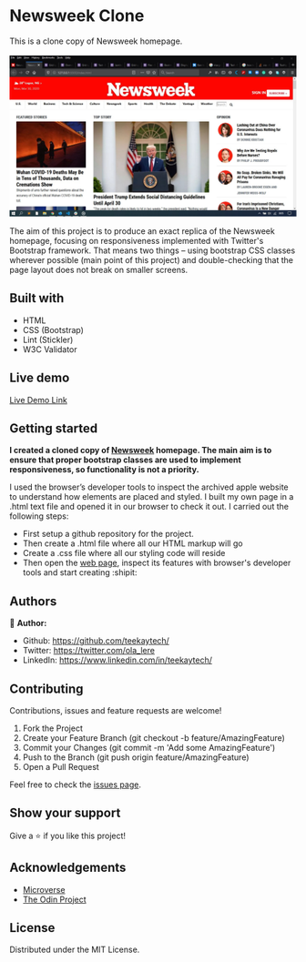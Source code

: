 # Newsweek Clone

This is a clone copy of Newsweek homepage.
<br><br><img src="assets/img/screen-one.jpg"><br>

The aim of this project is to produce an exact replica of the Newsweek homepage, focusing on responsiveness implemented with Twitter's Bootstrap framework. That means two things – using bootstrap CSS classes wherever possible (main point of this project) and double-checking that the page layout does not break on smaller screens.

## Built with
  * HTML 
  * CSS (Bootstrap)
  * Lint (Stickler)
  * W3C Validator

## Live demo
[Live Demo Link](https://teekaytech.github.io/Newsweek-Clone/)

## Getting started
**I created a cloned copy of [Newsweek](https://www.newsweek.com/) homepage. The main aim is to ensure that proper bootstrap classes are used to implement responsiveness, so functionality is not a priority.**

I used the browser’s developer tools to inspect the archived apple website to understand how elements are placed and styled.
I built my own page in a .html text file and opened it in our browser to check it out. I carried out the following steps:
  - First setup a github repository for the project.
  - Then create a .html file where all our HTML markup will go
  - Create a .css file where all our styling code will reside
  - Then open the [web page](https://www.newsweek.com/), inspect its features with browser's developer tools and start creating  :shipit:

## Authors
 :bust_in_silhouette: **Author:**
 * Github: https://github.com/teekaytech/
 * Twitter: https://twitter.com/ola_lere
 * LinkedIn: https://www.linkedin.com/in/teekaytech/

## Contributing
Contributions, issues and feature requests are welcome!

   1. Fork the Project
   2. Create your Feature Branch (git checkout -b feature/AmazingFeature)
   3. Commit your Changes (git commit -m 'Add some AmazingFeature')
   4. Push to the Branch (git push origin feature/AmazingFeature)
   5. Open a Pull Request

Feel free to check the [issues page](https://github.com/teekaytech/Newsweek-Clone/issues).

## Show your support
Give a :star: if you like this project!

## Acknowledgements
  * [Microverse](https://www.microverse.org/)
  * [The Odin Project](https://www.theodinproject.com/courses/html5-and-css3/lessons/embedding-images-and-video#introduction)

## License
 Distributed under the MIT License.
